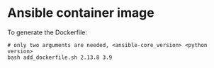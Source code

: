 # Ansible container image

To generate the Dockerfile:

```
# only two arguments are needed, <ansible-core_version> <python version>
bash add_dockerfile.sh 2.13.8 3.9
```
